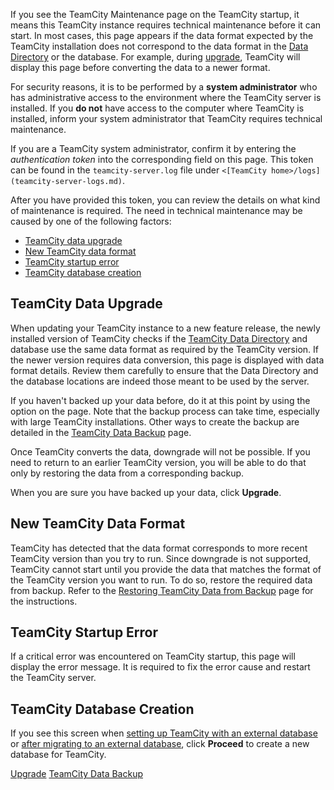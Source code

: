 [//]: # (title: TeamCity Maintenance Mode)
[//]: # (auxiliary-id: TeamCity Maintenance Mode)

If you see the TeamCity Maintenance page on the TeamCity startup, it means this TeamCity instance requires technical maintenance before it can start. In most cases, this page appears if the data format expected by the TeamCity installation does not correspond to the data format in the [Data Directory](teamcity-data-directory.md) or the database. For example, during [upgrade](upgrade-teamcity-server-and-agents.md), TeamCity will display this page before converting the data to a newer format.

For security reasons, it is to be performed by a __system administrator__ who has administrative access to the environment where the TeamCity server is installed. If you __do not__ have access to the computer where TeamCity is installed, inform your system administrator that TeamCity requires technical maintenance.

If you are a TeamCity system administrator, confirm it by entering the _authentication token_ into the corresponding field on this page. This token can be found in the `teamcity-server.log` file under `<[TeamCity home>/logs](teamcity-server-logs.md)`.

After you have provided this token, you can review the details on what kind of maintenance is required. The need in technical maintenance may be caused by one of the following factors:
* [TeamCity data upgrade](#TeamCity+Data+Upgrade)
* [New TeamCity data format](#New+TeamCity+Data+Format)
* [TeamCity startup error](#TeamCity+Startup+Error)
* [TeamCity database creation](#TeamCity+Database+Creation)

[//]: # (Internal note. Do not delete. "TeamCity Maintenance Moded316e49.txt")

## TeamCity Data Upgrade

When updating your TeamCity instance to a new feature release, the newly installed version of TeamCity checks if the [TeamCity Data Directory](teamcity-data-directory.md) and database use the same data format as required by the TeamCity version. If the newer version requires data conversion, this page is displayed with data format details. Review them carefully to ensure that the Data Directory and the database locations are indeed those meant to be used by the server.

If you haven't backed up your data before, do it at this point by using the option on the page. Note that the backup process can take time, especially with large TeamCity installations. Other ways to create the backup are detailed in the [TeamCity Data Backup](teamcity-data-backup.md) page.

Once TeamCity converts the data, downgrade will not be possible. If you need to return to an earlier TeamCity version, you will be able to do that only by restoring the data from a corresponding backup.

When you are sure you have backed up your data, click __Upgrade__.

[//]: # (Internal note. Do not delete. "TeamCity Maintenance Moded316e91.txt")

## New TeamCity Data Format

TeamCity has detected that the data format corresponds to more recent TeamCity version than you try to run. Since downgrade is not supported, TeamCity cannot start until you provide the data that matches the format of the TeamCity version you want to run. To do so, restore the required data from backup. Refer to the [Restoring TeamCity Data from Backup](restoring-teamcity-data-from-backup.md) page for the instructions.

## TeamCity Startup Error

If a critical error was encountered on TeamCity startup, this page will display the error message. It is required to fix the error cause and restart the TeamCity server.

## TeamCity Database Creation

If you see this screen when [setting up TeamCity with an external database](setting-up-external-database.md) or [after migrating to an external database](migrating-to-an-external-database.md), click __Proceed__ to create a new database for TeamCity.
 
<seealso>
        <category ref="installation">
            <a href="upgrade-teamcity-server-and-agents.md.md">Upgrade</a>
        </category>
        <category ref="admin-guide">
            <a href="teamcity-data-backup.md">TeamCity Data Backup</a>
        </category>
</seealso>
